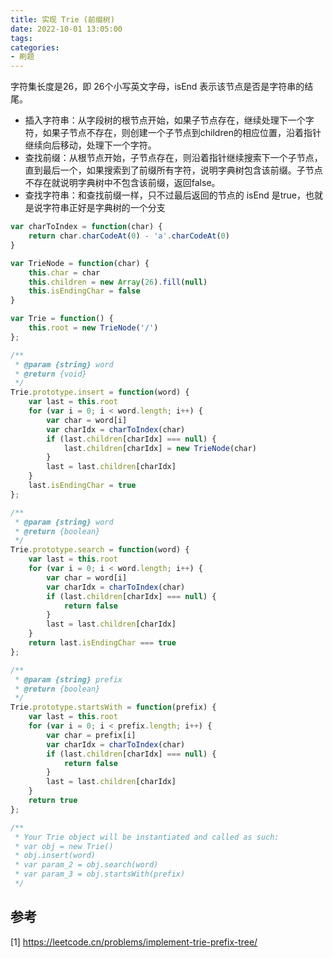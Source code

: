```yaml
---
title: 实现 Trie (前缀树)
date: 2022-10-01 13:05:00
tags:
categories:
- 刷题
---
```


字符集长度是26，即 26个小写英文字母，isEnd 表示该节点是否是字符串的结尾。
- 插入字符串：从字段树的根节点开始，如果子节点存在，继续处理下一个字符，如果子节点不存在，则创建一个子节点到children的相应位置，沿着指针继续向后移动，处理下一个字符。
- 查找前缀：从根节点开始，子节点存在，则沿着指针继续搜索下一个子节点，直到最后一个，如果搜索到了前缀所有字符，说明字典树包含该前缀。子节点不存在就说明字典树中不包含该前缀，返回false。
- 查找字符串：和查找前缀一样，只不过最后返回的节点的 isEnd 是true，也就是说字符串正好是字典树的一个分支

```javascript
var charToIndex = function(char) {
    return char.charCodeAt(0) - 'a'.charCodeAt(0)
}

var TrieNode = function(char) {
    this.char = char
    this.children = new Array(26).fill(null)
    this.isEndingChar = false
}

var Trie = function() {
    this.root = new TrieNode('/')
};

/** 
 * @param {string} word
 * @return {void}
 */
Trie.prototype.insert = function(word) {
    var last = this.root
    for (var i = 0; i < word.length; i++) {
        var char = word[i]
        var charIdx = charToIndex(char)
        if (last.children[charIdx] === null) {
            last.children[charIdx] = new TrieNode(char)
        }
        last = last.children[charIdx]
    }
    last.isEndingChar = true
};

/** 
 * @param {string} word
 * @return {boolean}
 */
Trie.prototype.search = function(word) {
    var last = this.root
    for (var i = 0; i < word.length; i++) {
        var char = word[i]
        var charIdx = charToIndex(char)
        if (last.children[charIdx] === null) {
            return false
        }
        last = last.children[charIdx]
    }
    return last.isEndingChar === true
};

/** 
 * @param {string} prefix
 * @return {boolean}
 */
Trie.prototype.startsWith = function(prefix) {
    var last = this.root
    for (var i = 0; i < prefix.length; i++) {
        var char = prefix[i]
        var charIdx = charToIndex(char)
        if (last.children[charIdx] === null) {
            return false
        }
        last = last.children[charIdx]
    }
    return true
};

/**
 * Your Trie object will be instantiated and called as such:
 * var obj = new Trie()
 * obj.insert(word)
 * var param_2 = obj.search(word)
 * var param_3 = obj.startsWith(prefix)
 */
```

## 参考
[1] https://leetcode.cn/problems/implement-trie-prefix-tree/